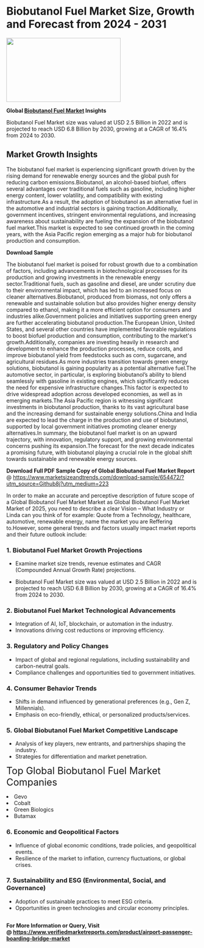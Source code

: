 <H1>Biobutanol Fuel Market Size, Growth and Forecast from 2024 - 2031</H1><img class="aligncenter size-medium wp-image-584254" src="https://thirdeyenews.in/wp-content/uploads/2024/09/Global-Market-Research-300x168.jpeg" alt="" width="300" height="168" /><p><strong>Global&nbsp;<a href="https://www.marketsizeandtrends.com/download-sample/654472/?utm_source=Github8j?utm_medium=223">Biobutanol Fuel Market</a> Insights</strong></p><p>Biobutanol Fuel Market size was valued at USD 2.5 Billion in 2022 and is projected to reach USD 6.8 Billion by 2030, growing at a CAGR of 16.4% from 2024 to 2030.</p><p><h2>Market Growth Insights</h2> <p>The biobutanol fuel market is experiencing significant growth driven by the rising demand for renewable energy sources and the global push for reducing carbon emissions.Biobutanol, an alcohol-based biofuel, offers several advantages over traditional fuels such as gasoline, including higher energy content, lower volatility, and compatibility with existing infrastructure.As a result, the adoption of biobutanol as an alternative fuel in the automotive and industrial sectors is gaining traction.Additionally, government incentives, stringent environmental regulations, and increasing awareness about sustainability are fueling the expansion of the biobutanol fuel market.This market is expected to see continued growth in the coming years, with the Asia Pacific region emerging as a major hub for biobutanol production and consumption.</p> <p><strong>Download Sample</strong></p> <p>The biobutanol fuel market is poised for robust growth due to a combination of factors, including advancements in biotechnological processes for its production and growing investments in the renewable energy sector.Traditional fuels, such as gasoline and diesel, are under scrutiny due to their environmental impact, which has led to an increased focus on cleaner alternatives.Biobutanol, produced from biomass, not only offers a renewable and sustainable solution but also provides higher energy density compared to ethanol, making it a more efficient option for consumers and industries alike.Government policies and initiatives supporting green energy are further accelerating biobutanol production.The European Union, United States, and several other countries have implemented favorable regulations to boost biofuel production and consumption, contributing to the market's growth.Additionally, companies are investing heavily in research and development to enhance the production processes, reduce costs, and improve biobutanol yield from feedstocks such as corn, sugarcane, and agricultural residues.As more industries transition towards green energy solutions, biobutanol is gaining popularity as a potential alternative fuel.The automotive sector, in particular, is exploring biobutanol’s ability to blend seamlessly with gasoline in existing engines, which significantly reduces the need for expensive infrastructure changes.This factor is expected to drive widespread adoption across developed economies, as well as in emerging markets.The Asia Pacific region is witnessing significant investments in biobutanol production, thanks to its vast agricultural base and the increasing demand for sustainable energy solutions.China and India are expected to lead the charge in the production and use of biobutanol, supported by local government initiatives promoting cleaner energy alternatives.In summary, the biobutanol fuel market is on an upward trajectory, with innovation, regulatory support, and growing environmental concerns pushing its expansion.The forecast for the next decade indicates a promising future, with biobutanol playing a crucial role in the global shift towards sustainable and renewable energy sources.</p> <p><span class=""><strong>Download Full PDF Sample Copy of Global Biobutanol Fuel Market Report</strong> @ <a href="https://www.marketsizeandtrends.com/download-sample/654472/?utm_source=Github8j?utm_medium=223" target="_blank">https://www.marketsizeandtrends.com/download-sample/654472/?utm_source=Github8j?utm_medium=223</a></span></p><p>In order to make an accurate and perceptive description of future scope of a Global&nbsp;Biobutanol Fuel Market Market as Global&nbsp;Biobutanol Fuel Market Market of 2025, you need to describe a clear Vision &ndash; What Industry or Linda can you think of for example: Quote from a Technology, healthcare, automotive, renewable energy, name the market you are Reffering to.However, some general trends and factors usually impact market reports and their future outlook include:</p><h3>1.&nbsp;<strong>Biobutanol Fuel Market Growth Projections</strong></h3><ul><li>Examine market size trends, revenue estimates and CAGR (Compounded Annual Growth Rate) projections.</li><li><p>Biobutanol Fuel Market size was valued at USD 2.5 Billion in 2022 and is projected to reach USD 6.8 Billion by 2030, growing at a CAGR of 16.4% from 2024 to 2030.</p></li></ul><h3>2.&nbsp;<strong>Biobutanol Fuel Market Technological Advancements</strong></h3><ul><li>Integration of AI, IoT, blockchain, or automation in the industry.</li><li>Innovations driving cost reductions or improving efficiency.</li></ul><h3>3.&nbsp;<strong>Regulatory and Policy Changes</strong></h3><ul><li>Impact of global and regional regulations, including sustainability and carbon-neutral goals.</li><li>Compliance challenges and opportunities tied to government initiatives.</li></ul><h3>4.&nbsp;<strong>Consumer Behavior Trends</strong></h3><ul><li>Shifts in demand influenced by generational preferences (e.g., Gen Z, Millennials).</li><li>Emphasis on eco-friendly, ethical, or personalized products/services.</li></ul><h3>5.&nbsp;<strong>Global Biobutanol Fuel Market Competitive Landscape</strong></h3><ul><li>Analysis of key players, new entrants, and partnerships shaping the industry.</li><li>Strategies for differentiation and market penetration.</li></ul><p data-pm-slice="1 1 []"><span style="color: inherit; font-family: inherit; font-size: 25px;">Top Global Biobutanol Fuel Market Companies</span></p><div class="" data-test-id=""><p><li>Gevo</li><li> Cobalt</li><li> Green Biologics</li><li> Butamax</li></p></div><h3>6.&nbsp;<strong>Economic and Geopolitical Factors</strong></h3><ul><li>Influence of global economic conditions, trade policies, and geopolitical events.</li><li>Resilience of the market to inflation, currency fluctuations, or global crises.</li></ul><h3>7.&nbsp;<strong>Sustainability and ESG (Environmental, Social, and Governance)</strong></h3><ul><li>Adoption of sustainable practices to meet ESG criteria.</li><li>Opportunities in green technologies and circular economy principles.</li></ul><h2><strong style="font-size: 14px;">For More Information or Query, Visit @&nbsp;</strong><a style="background-color: #ffffff; font-size: 14px;" href="https://www.marketsizeandtrends.com/report/biobutanol-fuel-market/" target="_blank">https://www.verifiedmarketreports.com/product/airport-passenger-boarding-bridge-market</a></h2>